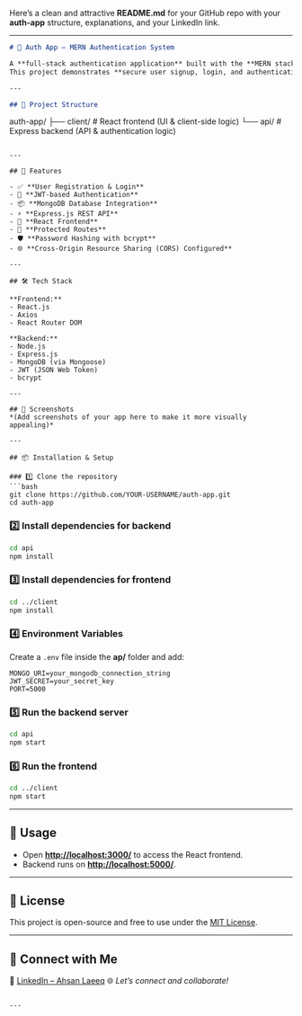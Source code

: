 Here’s a clean and attractive **README.md** for your GitHub repo with your **auth-app** structure, explanations, and your LinkedIn link.

---

```markdown
# 🔐 Auth App – MERN Authentication System

A **full-stack authentication application** built with the **MERN stack** (MongoDB, Express.js, React, Node.js).  
This project demonstrates **secure user signup, login, and authentication** using **JWT tokens**, with a clean separation between frontend and backend.

---

## 📂 Project Structure

```

auth-app/
├── client/       # React frontend (UI & client-side logic)
└── api/           # Express backend (API & authentication logic)

````

---

## 🚀 Features

- ✅ **User Registration & Login**
- 🔑 **JWT-based Authentication**
- 📦 **MongoDB Database Integration**
- ⚡ **Express.js REST API**
- 🎨 **React Frontend**
- 🔐 **Protected Routes**
- 🛡 **Password Hashing with bcrypt**
- 🌐 **Cross-Origin Resource Sharing (CORS) Configured**

---

## 🛠 Tech Stack

**Frontend:**  
- React.js  
- Axios  
- React Router DOM  

**Backend:**  
- Node.js  
- Express.js  
- MongoDB (via Mongoose)  
- JWT (JSON Web Token)  
- bcrypt  

---

## 📸 Screenshots
*(Add screenshots of your app here to make it more visually appealing)*

---

## 📦 Installation & Setup

### 1️⃣ Clone the repository
```bash
git clone https://github.com/YOUR-USERNAME/auth-app.git
cd auth-app
````

### 2️⃣ Install dependencies for backend

```bash
cd api
npm install
```

### 3️⃣ Install dependencies for frontend

```bash
cd ../client
npm install
```

### 4️⃣ Environment Variables

Create a `.env` file inside the **ap/** folder and add:

```
MONGO_URI=your_mongodb_connection_string
JWT_SECRET=your_secret_key
PORT=5000
```

### 5️⃣ Run the backend server

```bash
cd api
npm start
```

### 6️⃣ Run the frontend

```bash
cd ../client
npm start
```

---

## 📌 Usage

* Open **[http://localhost:3000/](http://localhost:3000/)** to access the React frontend.
* Backend runs on **[http://localhost:5000/](http://localhost:5000/)**.

---

## 📜 License

This project is open-source and free to use under the [MIT License](LICENSE).

---

## 🤝 Connect with Me

💼 [LinkedIn – Ahsan Laeeq](https://www.linkedin.com/in/ahsan-laeeq-22a085348)
🌐 *Let’s connect and collaborate!*

```

---
